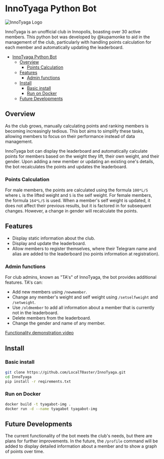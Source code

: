 # InnoTyaga Python Bot

![InnoTyaga Logo](logo.png)

InnoTyaga is an unofficial club in Innopolis, boasting over 30 active members. This python bot was developed by @kupamonke to aid in the management of the club, particularly with handling points calculation for each member and automatically updating the leaderboard.

- [InnoTyaga Python Bot](#innotyaga-python-bot)
  - [Overview](#overview)
    - [Points Calculation](#points-calculation)
  - [Features](#features)
    - [Admin functions](#admin-functions)
  - [Install](#install)
    - [Basic install](#basic-install)
    - [Run on Docker](#run-on-docker)
  - [Future Developments](#future-developments)

## Overview

As the club grows, manually calculating points and ranking members is becoming increasingly tedious. This bot aims to simplify these tasks, allowing members to focus on their performance instead of data management.

InnoTyaga bot can display the leaderboard and automatically calculate points for members based on the weight they lift, their own weight, and their gender. Upon adding a new member or updating an existing one's details, the bot recalculates the points and updates the leaderboard.

### Points Calculation

For male members, the points are calculated using the formula `100*L/S` where `L` is the lifted weight and `S` is the self weight. For female members, the formula `164*L/S` is used. When a member's self weight is updated, it does not affect their previous results, but it is factored in for subsequent changes. However, a change in gender will recalculate the points.

## Features

- Display static information about the club.
- Display and update the leaderboard.
- Allow members to register themselves, where their Telegram name and alias are added to the leaderboard (no points information at registration).

### Admin functions

For club admins, known as "TA's" of InnoTyaga, the bot provides additional features. TA's can:

- Add new members using `/newmember`.
- Change any member's weight and self weight using `/setselfweight` and `/setweight`.
- Use `/oldmember` to add all information about a member that is currently not in the leaderboard.
- Delete members from the leaderboard.
- Change the gender and name of any member.

[Functionality demonstration video](https://youtu.be/MzXjFsMmog0)

## Install

### Basic install
```bash
git clone https://github.com/LocalT0aster/InnoTyaga.git
cd InnoTyaga
pip install -r reqirements.txt
```

### Run on Docker
```bash
docker build -t tyagabot-img .
docker run -d --name tyagabot tyagabot-img
```

## Future Developments

The current functionality of the bot meets the club's needs, but there are plans for further improvements. In the future, the `/profile` command will be added to display detailed information about a member and to show a graph of points over time.
